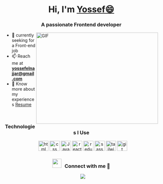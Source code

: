 <h1 align="center">Hi, I'm <a href="https://100rabhcsmc.github.io/Me.io/" target="blank">Yossef😄</a></h1>
<h3 align="center">A passionate Frontend developer</h3>

<img align="right" top="500" height="300" width="400" alt="GIF" src="https://media.giphy.com/media/SWoSkN6DxTszqIKEqv/giphy.gif">

- 🔭 currently seeking for a Front-end job
- 📫 Reach me at **yossefelnajjar@gmail.com**
- 📄 Know more about my experiences <a href="https://github.com/yossefelnajjar/portfolio/blob/main/src/assets/CV.pdf" target="blank">Resume</a>
<br/>
<h3 align="center">Technologies I Use</h3>
<p align="center">
 <div align="center" class="icons-social" style="margin-left: 10px;">
    <img src="https://github.com/get-icon/geticon/raw/master/icons/html-5.svg" alt="html" width="33px" height="33px">
    <img src="https://github.com/get-icon/geticon/raw/master/icons/css-3.svg" alt="css" width="33px" height="33px">
    <img src="https://github.com/get-icon/geticon/raw/master/icons/javascript.svg" alt="JavaScript" width="33px" height="33px">
    <img src="https://github.com/get-icon/geticon/raw/master/icons/react.svg" alt="react" width="33px" height="33px">
    <img src="https://github.com/get-icon/geticon/raw/master/icons/redux.svg" alt="redux" width="33px" height="33px">
    <img src="https://github.com/get-icon/geticon/raw/master/icons/sass.svg" alt="sass" width="33px" height="33px">
    <img src="https://github.com/get-icon/geticon/raw/master/icons/tailwindcss-icon.svg" alt="tailwindcss" width="33px" height="33px">
    <img src="https://github.com/get-icon/geticon/raw/master/icons/git.svg" alt="git" width="33px" height="33px">
 </div>
</p>


<h3 align="center" > <img src="https://media.giphy.com/media/iY8CRBdQXODJSCERIr/giphy.gif" width="30" height="30" style="margin-right: 10px;">Connect with me 🤝 </h3>

<p align="center">
	<div align="center"  class="icons-social" style="margin-left: 10px;">
		<a target="_blank" href="https://www.linkedin.com/in/yossef-elnajjar/">
			<img src="https://img.icons8.com/doodle/40/000000/linkedin--v2.png">
		</a>
	</div>
</p>

